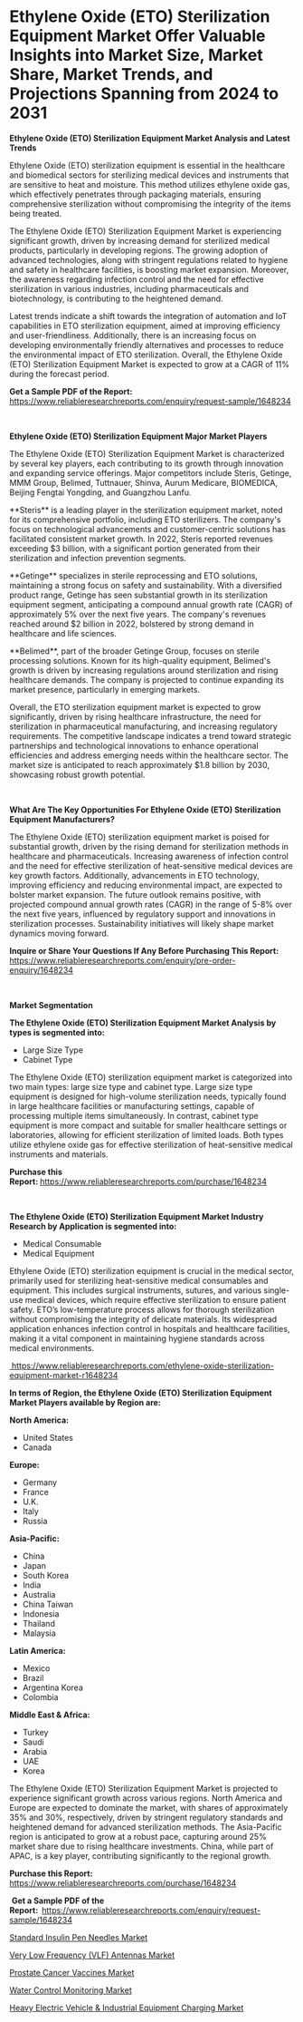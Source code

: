 <p><h1>Ethylene Oxide (ETO) Sterilization Equipment Market Offer Valuable Insights into Market Size, Market Share, Market Trends, and Projections Spanning from 2024 to 2031</h1></p><p><strong>Ethylene Oxide (ETO) Sterilization Equipment Market Analysis and Latest Trends</strong></p>
<p><p>Ethylene Oxide (ETO) sterilization equipment is essential in the healthcare and biomedical sectors for sterilizing medical devices and instruments that are sensitive to heat and moisture. This method utilizes ethylene oxide gas, which effectively penetrates through packaging materials, ensuring comprehensive sterilization without compromising the integrity of the items being treated.</p><p>The Ethylene Oxide (ETO) Sterilization Equipment Market is experiencing significant growth, driven by increasing demand for sterilized medical products, particularly in developing regions. The growing adoption of advanced technologies, along with stringent regulations related to hygiene and safety in healthcare facilities, is boosting market expansion. Moreover, the awareness regarding infection control and the need for effective sterilization in various industries, including pharmaceuticals and biotechnology, is contributing to the heightened demand.</p><p>Latest trends indicate a shift towards the integration of automation and IoT capabilities in ETO sterilization equipment, aimed at improving efficiency and user-friendliness. Additionally, there is an increasing focus on developing environmentally friendly alternatives and processes to reduce the environmental impact of ETO sterilization. Overall, the Ethylene Oxide (ETO) Sterilization Equipment Market is expected to grow at a CAGR of 11% during the forecast period.</p></p>
<p><strong>Get a Sample PDF of the Report:&nbsp;</strong> <a href="https://www.reliableresearchreports.com/enquiry/request-sample/1648234?utm_campaign=37&utm_medium=2&utm_source=Github&utm_content=ia&utm_term=14102024&utm_id=ethylene-oxide-eto-sterilization-equipment">https://www.reliableresearchreports.com/enquiry/request-sample/1648234</a></p>
<p>&nbsp;</p>
<p><strong>Ethylene Oxide (ETO) Sterilization Equipment Major Market Players</strong></p>
<p><p>The Ethylene Oxide (ETO) Sterilization Equipment Market is characterized by several key players, each contributing to its growth through innovation and expanding service offerings. Major competitors include Steris, Getinge, MMM Group, Belimed, Tuttnauer, Shinva, Aurum Medicare, BIOMEDICA, Beijing Fengtai Yongding, and Guangzhou Lanfu.</p><p>**Steris** is a leading player in the sterilization equipment market, noted for its comprehensive portfolio, including ETO sterilizers. The company's focus on technological advancements and customer-centric solutions has facilitated consistent market growth. In 2022, Steris reported revenues exceeding $3 billion, with a significant portion generated from their sterilization and infection prevention segments.</p><p>**Getinge** specializes in sterile reprocessing and ETO solutions, maintaining a strong focus on safety and sustainability. With a diversified product range, Getinge has seen substantial growth in its sterilization equipment segment, anticipating a compound annual growth rate (CAGR) of approximately 5% over the next five years. The company's revenues reached around $2 billion in 2022, bolstered by strong demand in healthcare and life sciences.</p><p>**Belimed**, part of the broader Getinge Group, focuses on sterile processing solutions. Known for its high-quality equipment, Belimed's growth is driven by increasing regulations around sterilization and rising healthcare demands. The company is projected to continue expanding its market presence, particularly in emerging markets.</p><p>Overall, the ETO sterilization equipment market is expected to grow significantly, driven by rising healthcare infrastructure, the need for sterilization in pharmaceutical manufacturing, and increasing regulatory requirements. The competitive landscape indicates a trend toward strategic partnerships and technological innovations to enhance operational efficiencies and address emerging needs within the healthcare sector. The market size is anticipated to reach approximately $1.8 billion by 2030, showcasing robust growth potential.</p></p>
<p>&nbsp;</p>
<p><strong>What Are The Key Opportunities For Ethylene Oxide (ETO) Sterilization Equipment Manufacturers?</strong></p>
<p><p>The Ethylene Oxide (ETO) sterilization equipment market is poised for substantial growth, driven by the rising demand for sterilization methods in healthcare and pharmaceuticals. Increasing awareness of infection control and the need for effective sterilization of heat-sensitive medical devices are key growth factors. Additionally, advancements in ETO technology, improving efficiency and reducing environmental impact, are expected to bolster market expansion. The future outlook remains positive, with projected compound annual growth rates (CAGR) in the range of 5-8% over the next five years, influenced by regulatory support and innovations in sterilization processes. Sustainability initiatives will likely shape market dynamics moving forward.</p></p>
<p><strong>Inquire or Share Your Questions If Any Before Purchasing This Report:</strong> <a href="https://www.reliableresearchreports.com/enquiry/pre-order-enquiry/1648234?utm_campaign=37&utm_medium=2&utm_source=Github&utm_content=ia&utm_term=14102024&utm_id=ethylene-oxide-eto-sterilization-equipment">https://www.reliableresearchreports.com/enquiry/pre-order-enquiry/1648234</a></p>
<p>&nbsp;</p>
<p><strong>Market Segmentation</strong></p>
<p><strong>The Ethylene Oxide (ETO) Sterilization Equipment Market Analysis by types is segmented into:</strong></p>
<p><ul><li>Large Size Type</li><li>Cabinet Type</li></ul></p>
<p><p>The Ethylene Oxide (ETO) sterilization equipment market is categorized into two main types: large size type and cabinet type. Large size type equipment is designed for high-volume sterilization needs, typically found in large healthcare facilities or manufacturing settings, capable of processing multiple items simultaneously. In contrast, cabinet type equipment is more compact and suitable for smaller healthcare settings or laboratories, allowing for efficient sterilization of limited loads. Both types utilize ethylene oxide gas for effective sterilization of heat-sensitive medical instruments and materials.</p></p>
<p><strong>Purchase this Report:&nbsp;</strong><a href="https://www.reliableresearchreports.com/purchase/1648234?utm_campaign=37&utm_medium=2&utm_source=Github&utm_content=ia&utm_term=14102024&utm_id=ethylene-oxide-eto-sterilization-equipment">https://www.reliableresearchreports.com/purchase/1648234</a></p>
<p>&nbsp;</p>
<p><strong>The Ethylene Oxide (ETO) Sterilization Equipment Market Industry Research by Application is segmented into:</strong></p>
<p><ul><li>Medical Consumable</li><li>Medical Equipment</li></ul></p>
<p><p>Ethylene Oxide (ETO) sterilization equipment is crucial in the medical sector, primarily used for sterilizing heat-sensitive medical consumables and equipment. This includes surgical instruments, sutures, and various single-use medical devices, which require effective sterilization to ensure patient safety. ETO’s low-temperature process allows for thorough sterilization without compromising the integrity of delicate materials. Its widespread application enhances infection control in hospitals and healthcare facilities, making it a vital component in maintaining hygiene standards across medical environments.</p></p>
<p><a href="https://www.reliableresearchreports.com/ethylene-oxide-sterilization-equipment-market-r1648234?utm_campaign=37&utm_medium=2&utm_source=Github&utm_content=ia&utm_term=14102024&utm_id=ethylene-oxide-eto-sterilization-equipment">&nbsp;https://www.reliableresearchreports.com/ethylene-oxide-sterilization-equipment-market-r1648234</a></p>
<p><strong>In terms of Region, the Ethylene Oxide (ETO) Sterilization Equipment Market Players available by Region are:</strong></p>
<p>
    <p> <strong> North America: </strong>
        <ul>
            <li>United States</li>
            <li>Canada</li>
        </ul>
        </p> 
    <p> <strong> Europe: </strong>
        <ul>
            <li>Germany</li>
            <li>France</li>
            <li>U.K.</li>
            <li>Italy</li>
            <li>Russia</li>
        </ul>
        </p> 
    <p> <strong> Asia-Pacific: </strong>
        <ul>
            <li>China</li>
            <li>Japan</li>
            <li>South Korea</li>
            <li>India</li>
            <li>Australia</li>
            <li>China Taiwan</li>
            <li>Indonesia</li>
            <li>Thailand</li>
            <li>Malaysia</li>
        </ul>
        </p> 
    <p> <strong> Latin America: </strong>
        <ul>
            <li>Mexico</li>
            <li>Brazil</li>
            <li>Argentina Korea</li>
            <li>Colombia</li>
        </ul>
        </p> 
    <p> <strong> Middle East & Africa: </strong>
        <ul>
            <li>Turkey</li>
            <li>Saudi</li>
            <li>Arabia</li>
            <li>UAE</li>
            <li>Korea</li>
        </ul>
    </p>
    </p>
<p><p>The Ethylene Oxide (ETO) Sterilization Equipment Market is projected to experience significant growth across various regions. North America and Europe are expected to dominate the market, with shares of approximately 35% and 30%, respectively, driven by stringent regulatory standards and heightened demand for advanced sterilization methods. The Asia-Pacific region is anticipated to grow at a robust pace, capturing around 25% market share due to rising healthcare investments. China, while part of APAC, is a key player, contributing significantly to the regional growth.</p></p>
<p><strong>Purchase this Report: </strong><a href="https://www.reliableresearchreports.com/purchase/1648234?utm_campaign=37&utm_medium=2&utm_source=Github&utm_content=ia&utm_term=14102024&utm_id=ethylene-oxide-eto-sterilization-equipment">https://www.reliableresearchreports.com/purchase/1648234</a></p>
<p>&nbsp;<strong>Get a Sample PDF of the Report:&nbsp;&nbsp;</strong><a href="https://www.reliableresearchreports.com/enquiry/request-sample/1648234?utm_campaign=37&utm_medium=2&utm_source=Github&utm_content=ia&utm_term=14102024&utm_id=ethylene-oxide-eto-sterilization-equipment">https://www.reliableresearchreports.com/enquiry/request-sample/1648234</a></p>
<p><strong></strong></p>
<p><p><a href="https://www.linkedin.com/pulse/evaluating-global-standard-insulin-pen-needles-market-trends-qeb8e?trk=public_post_embed_feed-article-content&utm_campaign=37&utm_medium=2&utm_source=Github&utm_content=ia&utm_term=14102024&utm_id=ethylene-oxide-eto-sterilization-equipment">Standard Insulin Pen Needles Market</a></p><p><a href="https://github.com/jennyt6m/Market-Research-Report-List-1/blob/main/very-low-frequency-vlf-antennas-market.md?utm_campaign=37&utm_medium=2&utm_source=Github&utm_content=ia&utm_term=14102024&utm_id=ethylene-oxide-eto-sterilization-equipment">Very Low Frequency (VLF) Antennas Market</a></p><p><a href="https://github.com/ChristianClark406/Market-Research-Report-List-1/blob/main/prostate-cancer-vaccines-market.md?utm_campaign=37&utm_medium=2&utm_source=Github&utm_content=ia&utm_term=14102024&utm_id=ethylene-oxide-eto-sterilization-equipment">Prostate Cancer Vaccines Market</a></p><p><a href="https://www.linkedin.com/pulse/water-control-monitoring-market-size-share-trends-analysis-report-1vn4c?trk=public_post_embed_feed-article-content&utm_campaign=37&utm_medium=2&utm_source=Github&utm_content=ia&utm_term=14102024&utm_id=ethylene-oxide-eto-sterilization-equipment">Water Control Monitoring Market</a></p><p><a href="https://www.linkedin.com/pulse/navigating-global-heavy-electric-vehicle-industrial-equipment-ynbie?trk=public_post_embed_feed-article-content&utm_campaign=37&utm_medium=2&utm_source=Github&utm_content=ia&utm_term=14102024&utm_id=ethylene-oxide-eto-sterilization-equipment">Heavy Electric Vehicle & Industrial Equipment Charging Market</a></p></p>